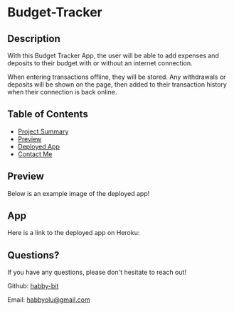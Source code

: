 # Budget-Tracker

## Description

With this Budget Tracker App, the user will be able to add expenses and deposits to their budget with or without an internet connection. 

When entering transactions offline, they will be stored. Any withdrawals or deposits will be shown on the page, then added to their transaction history when their connection is back online.

## Table of Contents

* [Project Summary](#description)
* [Preview](#preview)
* [Deployed App](#app)
* [Contact Me](#questions)
  
## Preview

Below is an example image of the deployed app!

<!-- ![Budget Still Example](public/images/BudgetStill.png) -->

## App

Here is a link to the deployed app on Heroku: 
<!-- [Budget Tracker App](https://working-workouts.herokuapp.com/) -->

## Questions?

If you have any questions, please don't hesitate to reach out!

Github: [habby-bit](https://github.com/habby-bit)
  
Email: [habbyolu@gmail.com](habbyolu@gmail.com)
